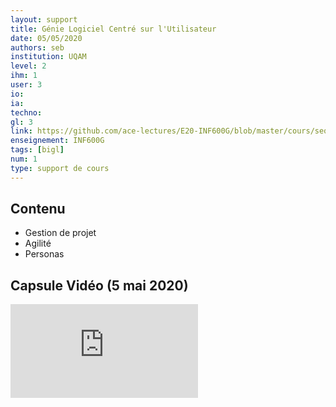 ```yaml
---
layout: support
title: Génie Logiciel Centré sur l'Utilisateur
date: 05/05/2020
authors: seb
institution: UQAM
level: 2
ihm: 1
user: 3
io: 
ia: 
techno: 
gl: 3
link: https://github.com/ace-lectures/E20-INF600G/blob/master/cours/seq1/Seq1_Part1.pdf
enseignement: INF600G
tags: [bigl]
num: 1
type: support de cours
---
```


## Contenu 

- Gestion de projet
- Agilité
- Personas


## Capsule Vidéo (5 mai 2020)

<iframe src="https://www.youtube.com/embed/BAbzI7pgWWs" frameborder="0" allow="accelerometer; autoplay; encrypted-media; gyroscope; picture-in-picture" allowfullscreen></iframe>